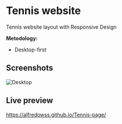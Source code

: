 # Tennis website

Tennis website layout with Responsive Design

**Metodology:**
* Desktop-first

## Screenshots
![Desktop](https://repository-images.githubusercontent.com/281823229/4c5e2780-cfc4-11ea-8e88-9857d34b41c0)

## Live preview
   https://alfredowss.github.io/Tennis-page/
